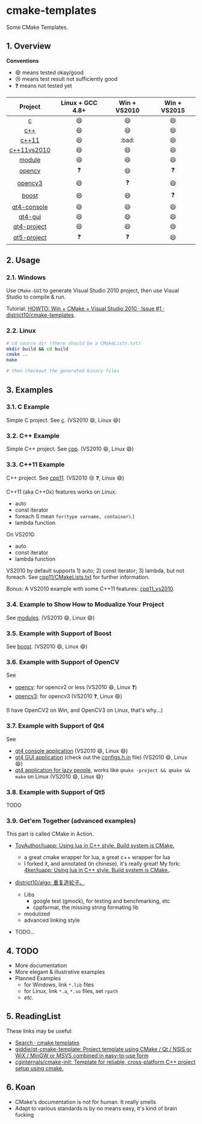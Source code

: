 # cmake-templates

Some CMake Templates.

## 1. Overview

**Conventions**

- :smile: means tested okay/good
- :cry: means test result not sufficiently good
- :question: means not tested yet

| Project                       | Linux + GCC 4.8+ | Win + VS2010 | Win + VS2015 |
| :---------------------------: | :--------------: | :----------: | :----------: |
| [c][refc]                     | :smile:          |  :smile:     | :smile:      |
| [c++][refcpp]                 | :smile:          |  :smile:     | :smile:      |
| [c++11][refcpp11]             | :smile:          |  :bad:       | :smile:      |
| [c++11vs2010][refcpp11vs2010] | :smile:          |  :smile:     | :smile:      |
| [module][refmodule]           | :smile:          |  :smile:     | :smile:      |
| [opencv][refocv]              | :question:       |  :smile:     | :question:   |
| [opencv3][refocv3]            | :smile:          |  :question:  | :smile:      |
| [boost][refboost]             | :smile:          |  :smile:     | :question:   |
| [qt4-console][refqt4c]        | :smile:          |  :smile:     | :smile:      |
| [qt4-gui][refqt4g]            | :smile:          |  :smile:     | :smile:      |
| [qt4-project][refqt4p]        | :smile:          |  :smile:     | :smile:      |
| [qt5-project][refqt5p]        | :question:       |  :question:  | :smile:      |

[refc]: #31c-example
[refcpp]: #32c-example
[refcpp11]: #33c11-example
[refcpp11vs2010]: #33c11-example
[refmodule]: #34example-to-show-how-to-modualize-your-project
[refocv]: #35example-with-support-of-opencv
[refocv3]: #35example-with-support-of-opencv
[refboost]: #36example-with-support-of-boost
[refqt4c]: #37example-with-support-of-qt4
[refqt4g]: #37example-with-support-of-qt4
[refqt4p]: #37example-with-support-of-qt4
[refqt5p]: #38example-with-support-of-qt5

## 2. Usage

### 2.1. Windows

Use `CMake-GUI` to generate Visual Studio 2010 project, then use Visual Studio to compile & run.

Tutorial: [HOWTO: Win + CMake + Visual Studio 2010 · Issue #1 · district10/cmake-templates](https://github.com/district10/cmake-templates/issues/1).

### 2.2. Linux

```bash
# cd source dir (there should be a CMakeLists.txt)
mkdir build && cd build
cmake ..
make

# then checkout the generated binary files
```

## 3. Examples

### 3.1. C Example

Simple C project. See [c](c). (VS2010 :smile:, Linux :smile:)

### 3.2. C++ Example

Simple C++ project. See [cpp](cpp). (VS2010 :smile:, Linux :smile:)

### 3.3. C++11 Example

C++ project. See [cpp11](cpp11). (VS2010 :cry: :question:, Linux :smile:)

C++11 (aka C++0x) features works on Linux:

  - auto
  - const iterator
  - foreach (I mean `for(type varname, container)`.)
  - lambda function

On VS2010:

  - auto
  - const iterator
  - lambda function

VS2010 by default supports 1) auto; 2) const iterator; 3) lambda, but not foreach.
See [cpp11/CMakeLists.txt](cpp11/CMakeLists.txt) for further information.

Bonus: A VS2010 example with some C++11 features: [cpp11_vs2010](cpp11_vs2010).

### 3.4. Example to Show How to Modualize Your Project

See [modules](modules). (VS2010 :smile:, Linux :smile:)

### 3.5. Example with Support of Boost

See [boost](boost). (VS2010 :smile:, Linux :smile:)

### 3.6. Example with Support of OpenCV

See

  - [opencv](opencv): for opencv2 or less (VS2010 :smile:, Linux :question:)
  - [opencv3](opencv3): for opencv3 (VS2010 :question:, Linux :smile:)

(I have OpenCV2 on Win, and OpenCV3 on Linux, that's why...)

### 3.7. Example with Support of Qt4

See

  - [qt4 console application](qt4-console) (VS2010 :smile:, Linux :smile:)
  - [qt4 GUI application](qt4-gui) (check out the [configs.h.in](qt4-gui/configs.h.in) file) (VS2010 :smile:, Linux :smile:)
  - [qt4 application for lazy people](qt4-project), works like `qmake -project && qmake && make` on Linux (VS2010 :smile:, Linux :smile:)

### 3.8. Example with Support of Qt5

TODO

### 3.9. Get'em Together (advanced examples)

This part is called CMake in Action.

-   [ToyAuthor/luapp: Using lua in C++ style. Build system is CMake.](https://github.com/ToyAuthor/luapp)

    +   a great cmake wrapper for lua, a great c++ wrapper for lua
    +   I forked it, and annotated (in chinese), it's really great! My fork: [4ker/luapp: Using lua in C++ style. Build system is CMake.](https://github.com/4ker/luapp).

-   [district10/algo: 重复造轮子。](https://github.com/district10/algo)

    + Libs
        * google test (gmock), for testing and benchmarking, etc
        * cppformat, the missing string formating lib
    + modulized
    + advanced linking style

-   TODO...

## 4. TODO

-   More documentation
-   More elegant & illustrative examples
-   Planned Examples
    + for Windows, link `*.lib` files
    + for Linux, link `*.a`, `*.so` files, set `rpath`
    + *etc.*

## 5. ReadingList

These links may be useful:

  - [Search · cmake templates](https://github.com/search?utf8=%E2%9C%93&q=cmake+templates)
  - [giddie/qt-cmake-template: Project template using CMake / Qt / NSIS or WiX / MinGW or MSVS combined in easy-to-use form](https://github.com/giddie/qt-cmake-template)
  - [cginternals/cmake-init: Template for reliable, cross-platform C++ project setup using cmake.](https://github.com/cginternals/cmake-init)

## 6. Koan

-   CMake's documentation is not for human. It really smells
-   Adapt to various standards is by no means easy, it's kind of brain fucking
